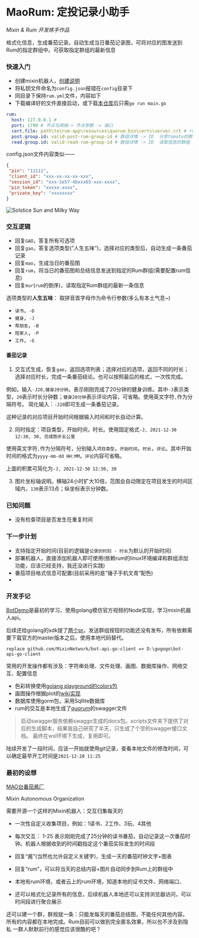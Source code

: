 # MaoRum: 定投记录小助手

*Mixin & Rum 开发练手作品*

格式化信息，生成番茄记录。自动生成当日番茄记录图，可将对应的图发送到Rum的指定群组中。可获取指定群组的最新信息

### 快速入门

- 创建mixin机器人，[创建说明](https://prsdigg.com/articles/4bb154a0-30b7-478d-88ea-8d5d68a1bafd)
- 将私钥文件命名为`config.json`报错在`config`目录下
- 同目录下保持`rum.yml`文件，内容如下
- 下载编译好的文件直接启动，或下载[本仓库]()后只需`go run main.go`

```yaml
rum:
  host: 127.0.0.1 #
  port: 1799 # 节点与网络-> 节点参数 -> 端口
  cert.file: path\to\rum-app\resources\quorum_bin\certs\server.crt # rum安装目录下的文件 rum-app\resources\quorum_bin\certs\server.crt
  post.group.id: valid-post-rum-group-id # 群组详情 -> ID  分享tomato的群组
  read.group.id: valid-read-rum-group-id # 群组详情 -> ID  读取信息的群组
```

config.json文件内容类似——

```json
{
 "pin": "11111",
 "client_id": "xxx-xx-xx-xx-xxx",
 "session_id": "xxx-1e57-4bxxx65-xxx-xxxx",
 "pin_token": "xxxxx-xxxx",
 "private_key": "xxxxxxxx"
}
```

![Solstice Sun and Milky Way](https://s3-img.meituan.net/v1/mss_3d027b52ec5a4d589e68050845611e68/ff/n0/0m/zh/a8_156586.jpg) 

### 交互逻辑

- 回复`GAO`，答复所有可选项
- 回复`gao`，答复选项类型(”人生五味”)，选择对应的类型后，自动生成一条番茄记录
- 回复`mao`，生成当日的番茄图
- 回复`rum`，将当日的番茄图和总结信息发送到指定的Rum群组(需要配置rum信息)
- 回复`mur`(`rum`的倒序)，读取指定Rum群组的最新一条信息

选项类型的**人生五味**： 取拼音首字母作为命令行参数(多么有本土气息~)

- `读书`，`-D`
- `健身`，`-J`
- `帮朋友`，`-B`
- `陪家人`，`-P`
- `工作`，`-G`

#### 番茄记录

1. 交互式生成，恢复`gao`，返回选项列表；选择对应的选项，返回不同的时长；选择对应时长，完成一条番茄结论。也可以按照最后的格式，一次性完成。

例如，输入`-J20,健身20分钟`。表示刚刚完成了20分钟的健身训练。其中`-J`表示类型，`20`表示时长分钟数；`健身20分钟`表示评论内容，可省略。使用英文字符`,`作为分隔符号。
简化输入：`-J20`即可生成一条番茄记录。

这种记录的对应项目开始时间根据输入时间和时长自动计算。

2. 同时指定：项目类型，开始时间，时长。使用固定格式`-J, 2021-12-30 12:30, 30, 完成跑步五公里`

使用英文字符`,`作为分隔符号，分别输入`项目类型`，`开始时间`，`时长`，`评论`。其中开始时间的格式为`yyyy-mm-dd HH:MM`，`评论`内容可省略。

上面的积累可简化为`-J, 2021-12-30 12:30, 30`

3. 图片坐标轴说明。横轴24小时扩大10倍，范围会自动限定在项目发生的时间区域内，`130`表示13点；纵坐标表示分钟数。


### 已知问题

- 没有检查项目是否发生在重复时间

### 下一步计划

- 支持指定开始时间(目前的逻辑是`记录的时刻 - 时长`为默认的开始时间)
- 部署机器人，直接添加机器人即可使用(依赖rum的linux环境编译和群组添加功能，应该已经支持，我还没进行实践)
- 番茄项目格式信息可配置(目前采用的是"锤子手机文青“配色)
- 
### 开发手记

[BotDemo](https://github.com/gebitang/botdemo)是最初的学习，使用golang模仿官方视频的Node实现，学习mixin机器人api。

后续还给golang的sdk提了[两个pr](https://github.com/MixinNetwork/bot-api-go-client/commits?author=gebitang)。发送群组按钮的功能还没有发布，所有依赖需要下载官方的master版本之后，使用本地代码替代。

`replace github.com/MixinNetwork/bot-api-go-client => D:\gogogo\bot-api-go-client`

常用的开发操作都有涉及：字符串处理、文件处理、画图、数据库操作、网络交互、配置信息

- 色彩转换使用[golang playground的colors包](https://github.com/go-playground/colors)
- 画图操作根据plot的[wiki实现](https://github.com/gonum/plot/wiki/Creating-Custom-Plotters:-A-tutorial-on-creating-custom-Plotters)
- 数据库使用gorm包，采用Sqllite数据库
- rum的交互是本地生成了[quorum](https://github.com/rumsystem/quorum)的swagger文件

>启动swagger服务依赖swaggo生成的docs包。scripts文件夹下提供了对应的生成脚本，结果我自己研究了半天，只生成了个空的swagger接口文档。
>最终在wsl环境下生成，复用即可。

陆续开发了一段时间，应该一开始就使用git记录，查看本地文件的修改时间，可以确定最早开工时间是`2021-12-20 11:25`

### 最初的设想 

[MAO台番茄酱厂][purpose]

Mixin Autonomous Organization

需要开源一个这样的Mixin机器人：交互归集每天的

- 一次性自定义收集项目，例如：1读书、2工作、3玩、4其他
- 每次交互： 1-25 表示刚刚完成了25分钟的读书番茄，自动记录这一次番茄时钟。机器人根据收到的时间戳指定这个番茄实际发生的时间段
- 回复“酱”(当然也允许自定义关键字)，生成一天的番茄时钟文字+图表
- 回复“rum”，可以将当天的总结内容+图片自动同步到Rum上的群组中
- 本地有rum环境，或者云上的rum环境，知道本地的证书文件、网络端口、

- 还可以格式化记录所有的信息，后续机器人本地还可以支持浏览器访问，可以时间段进行聚合展示


还可以建一个群，群规就一条：只能发每天的番茄总结图，不能任何其他内容。
所有的内容都在本地完成。Rum目前可以做到完全匿名效果，所以也不涉及到隐私
一群人默默前行的感觉应该很酷的吧？

[purpose]: https://s3-img.meituan.net/v1/mss_3d027b52ec5a4d589e68050845611e68/ff/n0/0m/zh/az_156567.jpg@596w_1l.jpg